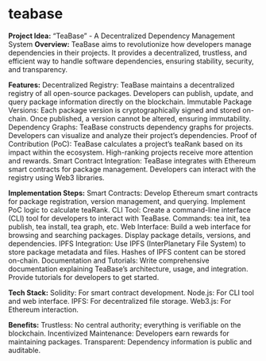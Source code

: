 # teabase
**Project Idea:** “TeaBase” - A Decentralized Dependency Management System
**Overview:**
TeaBase aims to revolutionize how developers manage dependencies in their projects. It provides a decentralized, trustless, and efficient way to handle software dependencies, ensuring stability, security, and transparency.

**Features:**
Decentralized Registry:
TeaBase maintains a decentralized registry of all open-source packages.
Developers can publish, update, and query package information directly on the blockchain.
Immutable Package Versions:
Each package version is cryptographically signed and stored on-chain.
Once published, a version cannot be altered, ensuring immutability.
Dependency Graphs:
TeaBase constructs dependency graphs for projects.
Developers can visualize and analyze their project’s dependencies.
Proof of Contribution (PoC):
TeaBase calculates a project’s teaRank based on its impact within the ecosystem.
High-ranking projects receive more attention and rewards.
Smart Contract Integration:
TeaBase integrates with Ethereum smart contracts for package management.
Developers can interact with the registry using Web3 libraries.

**Implementation Steps:**
Smart Contracts:
Develop Ethereum smart contracts for package registration, version management, and querying.
Implement PoC logic to calculate teaRank.
CLI Tool:
Create a command-line interface (CLI) tool for developers to interact with TeaBase.
Commands: tea init, tea publish, tea install, tea graph, etc.
Web Interface:
Build a web interface for browsing and searching packages.
Display package details, versions, and dependencies.
IPFS Integration:
Use IPFS (InterPlanetary File System) to store package metadata and files.
Hashes of IPFS content can be stored on-chain.
Documentation and Tutorials:
Write comprehensive documentation explaining TeaBase’s architecture, usage, and integration.
Provide tutorials for developers to get started.

**Tech Stack:**
Solidity: For smart contract development.
Node.js: For CLI tool and web interface.
IPFS: For decentralized file storage.
Web3.js: For Ethereum interaction.

**Benefits:**
Trustless: No central authority; everything is verifiable on the blockchain.
Incentivized Maintenance: Developers earn rewards for maintaining packages.
Transparent: Dependency information is public and auditable.
